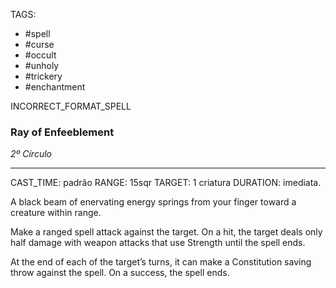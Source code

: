 TAGS:
- #spell
- #curse
- #occult
- #unholy
- #trickery
- #enchantment

INCORRECT_FORMAT_SPELL
### Ray of Enfeeblement
*2º Círculo*
___
CAST_TIME: padrão
RANGE: 15sqr
TARGET: 1 criatura
DURATION: imediata.

A black beam of enervating energy springs from your finger toward a creature within range.  

Make a ranged spell attack against the target. On a hit, the target deals only half damage with weapon attacks that use Strength until the spell ends.  
  
At the end of each of the target’s turns, it can make a Constitution saving throw against the spell. On a success, the spell ends.
